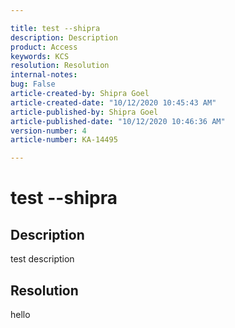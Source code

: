 ```yaml
---

title: test --shipra  
description: Description  
product: Access  
keywords: KCS  
resolution: Resolution  
internal-notes:   
bug: False  
article-created-by: Shipra Goel  
article-created-date: "10/12/2020 10:45:43 AM"  
article-published-by: Shipra Goel  
article-published-date: "10/12/2020 10:46:36 AM"  
version-number: 4  
article-number: KA-14495

---
```


# test --shipra

## Description

test description


## Resolution

hello
